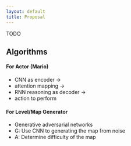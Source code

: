 ```yaml
---
layout: default
title: Proposal
---
```


TODO


## Algorithms

#### For Actor (Mario)
 - CNN as encoder -> 
 - attention mapping -> 
 - RNN reasoning as decoder ->
 - action to perform
 
#### For Level/Map Generator
 - Generative adversarial networks
 - G: Use CNN to generating the map from noise
 - A: Determine difficulty of the map
